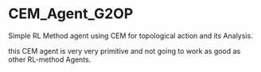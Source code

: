 # CEM_Agent_G2OP
Simple RL Method agent using CEM for topological action and its Analysis.

this CEM agent is very very primitive and not going to work as good as other RL-method Agents.
